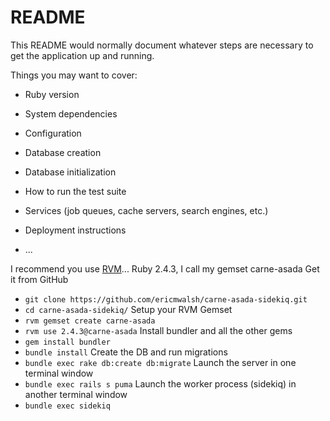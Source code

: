 # README

This README would normally document whatever steps are necessary to get the
application up and running.

Things you may want to cover:

* Ruby version

* System dependencies

* Configuration

* Database creation

* Database initialization

* How to run the test suite

* Services (job queues, cache servers, search engines, etc.)

* Deployment instructions

* ...

I recommend you use [RVM](https://rvm.io/)...  Ruby 2.4.3, I call my gemset carne-asada
Get it from GitHub
* `git clone https://github.com/ericmwalsh/carne-asada-sidekiq.git`
* `cd carne-asada-sidekiq/`
Setup your RVM Gemset
* `rvm gemset create carne-asada`
* `rvm use 2.4.3@carne-asada`
Install bundler and all the other gems
* `gem install bundler`
* `bundle install`
Create the DB and run migrations
* `bundle exec rake db:create db:migrate`
Launch the server in one terminal window
* `bundle exec rails s puma`
Launch the worker process (sidekiq) in another terminal window
* `bundle exec sidekiq`
